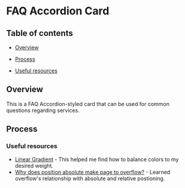 # FAQ Accordion Card

## Table of contents

- [Overview](#overview)
<!--  
  - [Screenshot](#screenshot)
  - [Links](#links)
-->
- [Process](#process)
<!--
  - [Built with](#built-with)
  - [What I learned](#what-i-learned)
  - [Continued development](#continued-development) 
-->
  - [Useful resources](#useful-resources)
<!-- 
- [Author](#author)
- [Acknowledgments](#acknowledgments) 
-->

## Overview
This is a FAQ Accordion-styled card that can be used for common questions regarding services.

<!-- ! ### Screenshot -->

<!-- ! ### Links

- Live Site URL: [Add live site URL here](https://your-live-site-url.com) -->

## Process

<!-- ! ### Built with

- Semantic HTML5 markup
- CSS custom properties
- Flexbox
- CSS Grid
- Mobile-first workflow
- [React](https://reactjs.org/) - JS library
- [Next.js](https://nextjs.org/) - React framework
- [Styled Components](https://styled-components.com/) - For styles -->


<!-- ! ### What I learned

Use this section to recap over some of your major learnings while working through this project. Writing these out and providing code samples of areas you want to highlight is a great way to reinforce your own knowledge.

To see how you can add code snippets, see below:

```html
<h1>Some HTML code I'm proud of</h1>
```
```css
.proud-of-this-css {
  color: papayawhip;
}
```
```js
const proudOfThisFunc = () => {
  console.log('🎉')
} 
```-->

### Useful resources

- [Linear Gradient](https://developer.mozilla.org/en-US/docs/Web/CSS/linear-gradient) - This helped me find how to balance colors to my desired weight.
- [Why does position absolute make page to overflow?](https://stackoverflow.com/questions/36531708/why-does-position-absolute-make-page-to-overflow) - Learned overflow's relationship with absolute and relative postioning.

<!-- ## Author

- Website - [Add your name here](https://www.your-site.com) -->

<!-- ## Acknowledgments

This is where you can give a hat tip to anyone who helped you out on this project. Perhaps you worked in a team or got some inspiration from someone else's solution. This is the perfect place to give them some credit.

**Note: Delete this note and edit this section's content as necessary. If you completed this challenge by yourself, feel free to delete this section entirely.** -->
